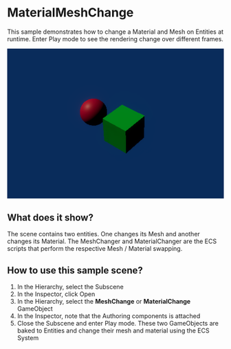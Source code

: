 # MaterialMeshChange

This sample demonstrates how to change a Material and Mesh on Entities at runtime. Enter Play mode to see the rendering change over different frames.

<img src="../../../../READMEimages/MaterialMeshChange.PNG" width="600">

## What does it show?

The scene contains two entities. One changes its Mesh and another changes its Material. The MeshChanger and MaterialChanger are the ECS scripts that perform the respective Mesh / Material swapping.

## How to use this sample scene?

1. In the Hierarchy, select the Subscene
2. In the Inspector, click Open
3. In the Hierarchy, select the **MeshChange** or **MaterialChange** GameObject
4. In the Inspector, note that the Authoring components is attached
5. Close the Subscene and enter Play mode. These two GameObjects are baked to Entities and change their mesh and material using the ECS System